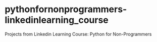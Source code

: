 # pythonfornonprogrammers-linkedinlearning_course
Projects from Linkedin Learning Course: Python for Non-Programmers 
